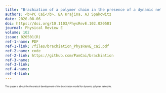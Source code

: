 ```yaml
---
title: "Brachiation of a polymer chain in the presence of a dynamic network"
authors: <b>PC Cai</b>, BA Krajina, AJ Spakowitz
date: 2020-08-06
doi: https://doi.org/10.1103/PhysRevE.102.020501
journal: Physical Review E
volume: 102
issue: 020501(R)
ref-1-name: PDF
ref-1-link: /files/brachiation_PhysRevE_cai.pdf
ref-2-name: code
ref-2-link: https://github.com/PamCai/brachiation
ref-3-name:
ref-3-link:
ref-4-name:
ref-4-link:
---
```


<span style="font-size:0.5em;">This paper is about the theoretical development of the brachiation model for dynamic polymer networks.</span>
